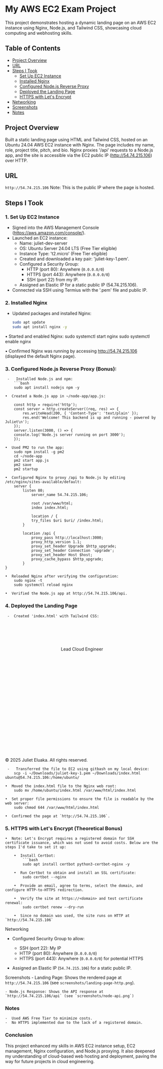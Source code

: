 # My AWS EC2 Exam Project 

This project demonstrates hosting a dynamic landing page on an AWS EC2 instance using Nginx, Node.js, and Tailwind CSS, showcasing cloud computing and webhosting skills.

## Table of Contents
- [Project Overview](#project-overview)
- [URL](#url)
- [Steps I Took](#steps-i-took)
  - [Set Up EC2 Instance](#1-set-up-ec2-instance)
  - [Installed Nginx](#2-installed-nginx)
  - [Configured Node.js Reverse Proxy](#3-configured-nodejs-reverse-proxy)
  - [Deployed the Landing Page](#4-deployed-the-landing-page)
  - [HTTPS with Let's Encrypt](#5-https-with-lets-encrypt-theoretical-bonus)
- [Networking](#networking)
- [Screenshots](#screenshots)
- [Notes](#notes)

## Project Overview
Built a static landing page using HTML and Tailwind CSS, hosted on an Ubuntu 24.04 AWS EC2 instance with Nginx. The page includes my name, role, project title, pitch, and bio. Nginx proxies '/api' requests to a Node.js app, and the site is accessible via the EC2 public IP (http://54.74.215.106) over HTTP.

## URL
`http://54.74.215.106`
Note: This is the public IP where the page is hosted.

## Steps I Took

### 1. Set Up EC2 Instance
- Signed into the AWS Management Console (https://aws.amazon.com/console/).
- Launched an EC2 instance:
  - Name: juliet-dev-server
  - OS: Ubuntu Server 24.04 LTS (Free Tier eligible)
  - Instance Type: 't2.micro' (Free Tier eligible)
  - Created and downloaded a key pair: 'juliet-key-1.pem'.
  - Configured a Security Group:
	 - HTTP (port 80): Anywhere (`0.0.0.0/0`)
	 - HTTPS (port 443): Anywhere (`0.0.0.0/0`)
	 - SSH (port 22) from my IP.
  - Assigned an Elastic IP for a static public IP (54.74.215.106).
- Connected via SSH using Termius with the '.pem' file and public IP.


### 2. Installed Nginx
- Updated packages and installed Nginx:
 	```bash
  	sudo apt update
  	sudo apt install nginx -y


•  Started and enabled Nginx:
	sudo systemctl start nginx
	sudo systemctl enable nginx

•  Confirmed Nginx was running by accessing http://54.74.215.106 (displayed the default Nginx page).


### 3. Configured Node.js Reverse Proxy (Bonus):

	 -   Installed Node.js and npm:
		```bash
		sudo apt install nodejs npm -y

	•  Created a Node.js app in ~/node-app/app.js:

		const http = require('http');
		const server = http.createServer((req, res) => {
  			res.writeHead(200, { 'Content-Type': 'text/plain' });
  			res.end('Welcome! This backend is up and running - powered by Juliet\n');
		});
		server.listen(3000, () => {
  		console.log('Node.js server running on port 3000');
		});

	•  Used PM2 to run the app:
		sudo npm install -g pm2
		cd ~/node-app
		pm2 start app.js
		pm2 save
		pm2 startup

	•  Configured Nginx to proxy /api to Node.js by editing /etc/nginx/sites-available/default:
		server {
   			listen 80;
    			server_name 54.74.215.106;

    			root /var/www/html;
    			index index.html;

    			location / {
        		try_files $uri $uri/ /index.html;
    		}

    		location /api {
        		proxy_pass http://localhost:3000;
        		proxy_http_version 1.1;
        		proxy_set_header Upgrade $http_upgrade;
        		proxy_set_header Connection 'upgrade';
        		proxy_set_header Host $host;
        		proxy_cache_bypass $http_upgrade;
    		}
   	}

	•  Reloaded Nginx after verifying the configuration:
		sudo nginx -t
		sudo systemctl reload nginx

	•  Verified the Node.js app at http://54.74.215.106/api.



### 4. Deployed the Landing Page

	 -  Created 'index.html' with Tailwind CSS:

<!DOCTYPE html>
<html lang="en">
<head>
    <meta charset="UTF-8">
    <meta name="viewport" content="width=device-width, initial-scale=1.0">
    <title>The Future of Cloud-Powered Health Records</title>
    <script src="https://cdn.tailwindcss.com"></script>
    <style>
        .animate-fade-in { animation: fadeIn 1s ease-in-out; }
        @keyframes fadeIn { 0% { opacity: 0; transform: translateY(20px); } 100% { opacity: 1; transform: translateY(0); } }
 	h2:hover {
        	background-color: #3b82f6;
        	color: white;
        	transition: all 0.3s ease;
        	cursor: pointer;
        	padding: 0.25rem 0.5rem;
        	border-radius: 0.25rem;
    </style>
</head>
<body class="bg-gray-100 font-sans">
    <header class="bg-blue-900 text-white text-center py-12">
        <h1 class="text-4xl font-bold animate-fade-in">Juliet Eluaka</h1>
        <p class="text-xl mt-2">Lead Cloud Engineer</p>
    </header>
    <main class="max-w-4xl mx-auto p-6">
        <section class="bg-white rounded-lg shadow-md p-6 mb-6 animate-fade-in">
            <h2 class="text-2xl font-semibold text-blue-600">Project: The Future of Cloud-Powered Health Records</h2>
            <p class="mt-4">This project showcases a cloud-based health records platform hosted on AWS EC2, enabling secure, scalable storage and access to patient data. Its innovative use of cloud technology ensures real-time availability and robust encryption, improving healthcare delivery and patient outcomes.</p>
        </section>
        <section class="bg-white rounded-lg shadow-md p-6 animate-fade-in">
            <h2 class="text-2xl font-semibold text-blue-600">About Me</h2>
            <p class="mt-4">Hi, I'm Juliet. I'm a budding cloud engineer with a passion for building scalable systems. My skills include AWS, Linux, Web development, and Cybersecurity. I recently completed a project deploying a web server on EC2, and I'm pursuing a degree in Cloud Engineering at AltSchool.</p>
        </section>
    </main>
    <footer class="bg-blue-900 text-white text-center py-4">
        <p>&copy 2025 Juliet Eluaka. All rights reserved.</p>
    </footer>
</body>
</html>

	 -   Transferred the file to EC2 using gitbash on my local device:
		scp -i ~/Downloads/juliet-key-1.pem ~/Downloads/index.html ubuntu@54.74.215.106:/home/ubuntu/

	•  Moved the index.html file to the Nginx web root:
		sudo mv /home/ubuntu/index.html /var/www/html/index.html

	•  Set proper file permissions to ensure the file is readable by the web server:
		sudo chmod 644 /var/www/html/index.html

	•  Confirmed the page at `http://54.74.215.106`.



### 5. HTTPS with Let's Encrypt (Theoretical Bonus)

	•  Note: Let's Encrypt requires a registered domain for SSH certificate issuance, which was not used to avoid costs. Below are the steps I'd take to set it up:

		•  Install Certbot:
			```bash
			sudo apt install certbot python3-certbot-nginx -y

		•  Run Certbot to obtain and install an SSL certificate:
			sudo certbot --nginx

		•  Provide an email, agree to terms, select the domain, and configure HTTP-to-HTTPS redirection.

		•  Verify the site at https://<domain> and test certificate renewal:
			sudo certbot renew --dry-run

		•  Since no domain was used, the site runs on HTTP at `http://54.74.215.106`

Networking
 -   Configured Security Group to allow:
	 -  SSH (port 22): My IP
	 -  HTTP (port 80): Anywhere (`0.0.0.0/0`)
	 -  HTTPS (port 443): Anywhere (`0.0.0.0/0`) for potential HTTPS

 - Assigned an Elastic IP (`54.74.215.106`) for a static public IP.




Screenshots
	- Landing Page: Shows the rendered page at `http://54.74.215.106` (see `screenshots/landing-page-http.png`).
	
	- Node.js Response: Shows the API response at `http://54.74.215.106/api` (see `screenshots/node-api.png`)


### Notes
	-  Used AWS Free Tier to minimize costs.
	-  No HTTPS implemented due to the lack of a registered domain.

### Conclusion
This project enhanced my skills in AWS EC2 instance setup, EC2 management, Nginx configuration, and Node.js proxying. It also deepened my understanding of cloud-based web hosting and deployment, paving the way for future projects in cloud engineering.
